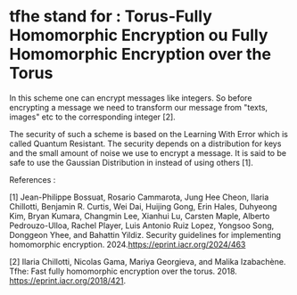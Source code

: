 # tfhe stand for : Torus-Fully Homomorphic Encryption ou Fully Homomorphic Encryption over the Torus
In this scheme one can encrypt messages like integers. So before encrypting a message we need to transform our message from "texts, images" etc to the corresponding integer [2].

The security of such a scheme is based on the Learning With Error which is called Quantum Resistant. The security depends on a distribution for keys and the small amount of noise we use to encrypt a message. It is said to be safe to use the Gaussian Distribution in instead of using others [1].

References : 

[1] Jean-Philippe Bossuat, Rosario Cammarota, Jung Hee Cheon, Ilaria Chillotti,
Benjamin R. Curtis, Wei Dai, Huijing Gong, Erin Hales, Duhyeong Kim,
Bryan Kumara, Changmin Lee, Xianhui Lu, Carsten Maple, Alberto
Pedrouzo-Ulloa, Rachel Player, Luis Antonio Ruiz Lopez, Yongsoo Song,
Donggeon Yhee, and Bahattin Yildiz. Security guidelines for implementing
homomorphic encryption. 2024.https://eprint.iacr.org/2024/463

[2] Ilaria Chillotti, Nicolas Gama, Mariya Georgieva, and Malika Izabachène.
Tfhe: Fast fully homomorphic encryption over the torus. 2018. 
https://eprint.iacr.org/2018/421.
